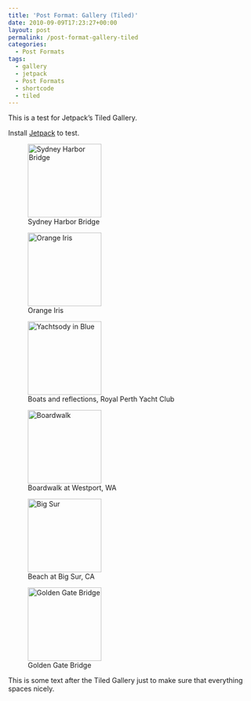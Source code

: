 ```yaml
---
title: 'Post Format: Gallery (Tiled)'
date: 2010-09-09T17:23:27+00:00
layout: post
permalink: /post-format-gallery-tiled
categories:
  - Post Formats
tags:
  - gallery
  - jetpack
  - Post Formats
  - shortcode
  - tiled
---
```

This is a test for Jetpack’s Tiled Gallery.

Install <a title="Jetpack for WordPress" href="http://wordpress.org/plugins/jetpack/" target="_blank">Jetpack</a> to test.

<div id='gallery-1' class='gallery galleryid-1031 gallery-columns-4 gallery-size-thumbnail'>
  <figure class='gallery-item'> 
  
  <div class='gallery-icon landscape'>
    <a href='http://michaelnordmeyer.github.io/post-format-gallery/dsc09114'><img width="150" height="150" src="http://michaelnordmeyer.github.io/images/2011/07/dsc09114-150x150.jpg" class="attachment-thumbnail size-thumbnail" alt="Sydney Harbor Bridge" aria-describedby="gallery-1-760" srcset="http://michaelnordmeyer.github.io/images/2011/07/dsc09114-150x150.jpg 150w, http://michaelnordmeyer.github.io/images/2011/07/dsc09114-100x100.jpg 100w" sizes="100vw" /></a>
  </div><figcaption class='caption-text gallery-caption' id='gallery-1-760'> Sydney Harbor Bridge </figcaption></figure><figure class='gallery-item'> 
  
  <div class='gallery-icon landscape'>
    <a href='http://michaelnordmeyer.github.io/post-format-gallery/dsc02085'><img width="150" height="150" src="http://michaelnordmeyer.github.io/images/2011/07/dsc02085-150x150.jpg" class="attachment-thumbnail size-thumbnail" alt="Orange Iris" aria-describedby="gallery-1-763" srcset="http://michaelnordmeyer.github.io/images/2011/07/dsc02085-150x150.jpg 150w, http://michaelnordmeyer.github.io/images/2011/07/dsc02085-100x100.jpg 100w" sizes="100vw" /></a>
  </div><figcaption class='caption-text gallery-caption' id='gallery-1-763'> Orange Iris </figcaption></figure><figure class='gallery-item'> 
  
  <div class='gallery-icon landscape'>
    <a href='http://michaelnordmeyer.github.io/post-format-gallery/dsc03149'><img width="150" height="150" src="http://michaelnordmeyer.github.io/images/2011/07/dsc03149-150x150.jpg" class="attachment-thumbnail size-thumbnail" alt="Yachtsody in Blue" aria-describedby="gallery-1-758" srcset="http://michaelnordmeyer.github.io/images/2011/07/dsc03149-150x150.jpg 150w, http://michaelnordmeyer.github.io/images/2011/07/dsc03149-100x100.jpg 100w" sizes="100vw" /></a>
  </div><figcaption class='caption-text gallery-caption' id='gallery-1-758'> Boats and reflections, Royal Perth Yacht Club </figcaption></figure><figure class='gallery-item'> 
  
  <div class='gallery-icon landscape'>
    <a href='http://michaelnordmeyer.github.io/post-format-gallery/dcp_2082'><img width="150" height="150" src="http://michaelnordmeyer.github.io/images/2011/07/dcp_2082-150x150.jpg" class="attachment-thumbnail size-thumbnail" alt="Boardwalk" aria-describedby="gallery-1-757" srcset="http://michaelnordmeyer.github.io/images/2011/07/dcp_2082-150x150.jpg 150w, http://michaelnordmeyer.github.io/images/2011/07/dcp_2082-100x100.jpg 100w" sizes="100vw" /></a>
  </div><figcaption class='caption-text gallery-caption' id='gallery-1-757'> Boardwalk at Westport, WA </figcaption></figure><figure class='gallery-item'> 
  
  <div class='gallery-icon landscape'>
    <a href='http://michaelnordmeyer.github.io/post-format-gallery/michelle_049'><img width="150" height="150" src="http://michaelnordmeyer.github.io/images/2011/07/michelle_049-150x150.jpg" class="attachment-thumbnail size-thumbnail" alt="Big Sur" aria-describedby="gallery-1-766" srcset="http://michaelnordmeyer.github.io/images/2011/07/michelle_049-150x150.jpg 150w, http://michaelnordmeyer.github.io/images/2011/07/michelle_049-100x100.jpg 100w" sizes="100vw" /></a>
  </div><figcaption class='caption-text gallery-caption' id='gallery-1-766'> Beach at Big Sur, CA </figcaption></figure><figure class='gallery-item'> 
  
  <div class='gallery-icon landscape'>
    <a href='http://michaelnordmeyer.github.io/post-format-gallery/100_5540'><img width="150" height="150" src="http://michaelnordmeyer.github.io/images/2011/07/100_5540-150x150.jpg" class="attachment-thumbnail size-thumbnail" alt="Golden Gate Bridge" aria-describedby="gallery-1-755" srcset="http://michaelnordmeyer.github.io/images/2011/07/100_5540-150x150.jpg 150w, http://michaelnordmeyer.github.io/images/2011/07/100_5540-100x100.jpg 100w" sizes="100vw" /></a>
  </div><figcaption class='caption-text gallery-caption' id='gallery-1-755'> Golden Gate Bridge </figcaption></figure>
</div>

This is some text after the Tiled Gallery just to make sure that everything spaces nicely.